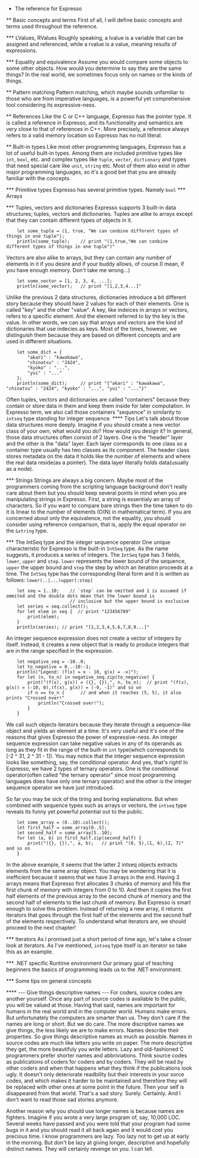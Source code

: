* The reference for Expresso

** Basic concepts and terms
First of all, I will define basic concepts and terms used throughout the reference.

*** LValues, RValues
Roughly speaking, a lvalue is a variable that can be assigned and referenced, while a rvalue is a value, meaning results of expressions.

*** Equality and equivalence
Assume you would compare some objects to some other objects. How would you determine to say they are the same things?
In the real world, we sometimes focus only on names or the kinds of things. 

** Pattern matching
Pattern matching, which maybe sounds unfamiliar to those who are from imperative languages, is a powerful yet
comprehensive tool considering its expressive-ness.

** References
Like the C or C++ language, Expresso has the pointer type. It is called a reference in Expresso, and its functionality
and semantics are very close to that of references in C++. More precisely, a reference always refers to a valid memory
location so Expresso has no null literal.

** Built-in types
Like most other programming languages, Expresso has a lot of useful built-in types. Among them are included primitive
types like `int`, `bool`, etc. and complex types like `tuple`, `vector`, `dictionary` and types that need special care
like `unit`, `string` etc. Most of them also exist in other major programming languages, so it's a good bet that
you are already familiar with the concepts.

*** Primitive types
Expresso has several primitive types. Namely `bool` 
*** Arrays

*** Tuples, vectors and dictionaries
Expresso supports 3 built-in data structures; tuples, vectors and dictionaries.
Tuples are alike to arrays except that they can contain different types of objects in it.
```Expresso
    let some_tuple = (1, true, "We can conbine different types of things in one tuple");
    println(some_tuple);    // print "(1,true,"We can conbine different types of things in one tuple")"
```
Vectors are also alike to arrays, but they can contain any number of elements in it if you desire and if your buddy allows,
of course.(I mean, if you have enough memory. Don't take me wrong...)
```Expresso
    let some_vector = [1, 2, 3, 4, ...];
    println(some_vector);   // print "[1,2,3,4...]"
```
Unlike the previous 2 data structures, dictionaries introduce a bit different story because they should have 2 values
for each of their elements.
One is called "key" and the other "value". A key, like indeices in arrays or vectors, refers to a specific element.
And the element referred to by the key is the value. In other words, we can say that arrays and vectors are the kind of
dictionaries that use indecies as keys. Most of the times, however, we distinguish them because they are based on
different concepts and are used in different situations.
```Expresso
    let some_dict = {
        "akari" : "kawakawa",
        "chinatsu" : "2424",
        "kyoko" : "...",
        "yui" : "..."
    };
    println(some_dict);     // print "{"akari" : "kawakawa", "chinatsu" : "2424", "kyoko" : "...", "yui" : "..."}"
```
Often tuples, vectors and dictionaries are called "containers" because they contain or store data in them and keep them
inside for later computation. In Expresso term, we also call those containers "sequence" in similarity to `intseq` type
standing for integer sequence.
**** Tips
Let's talk about those data structures more deeply. Imagine if you should create a new vector class of your own,
what would you do? How would you design it? 
In general, those data structures often consist of 2 layers. One is the "header" layer and the other is the "data" layer.
Each layer corresponds to one class so a container type usually has two classes as its component. The header class stores
metadata on the data it holds like the number of elements and where the real data reside(as a pointer). The data layer
literally holds data(usually as a node). 

*** Strings
Strings are always a big concern. Maybe most of the programmers coming from the scripting language background don't
really care about them but you should keep several points in mind when you are manipulating strings in Expresso.
First, a string is essentialy an array of characters. So if you want to compare bare strings then the time taken to do it
is linear to the number of elements (O(N) in mathematical term). If you are concerned about only the equivalence, not the equality,
you should consider using reference comparison, that is, apply the equal operator on the `&string` type.

*** The IntSeq type and the integer sequence operator
One unique characteristic for Expresso is the built-in `IntSeq` type. As the name suggests, it produces a series of integers.
The `IntSeq` type has 3 fields, `lower`, `upper` and `step`. `lower` represents the lower bound of the sequence,
`upper` the upper bound and `step` the step by which an iteration proceeds at a time.
The `IntSeq` type has the corresponding literal form and it is written as follows:
`lower(..|...)upper[:step]`
```Expresso
    let seq = 1..10;    // `step` can be omitted and 1 is assumed if ommited and the double dots mean that the lower bound is
                        // inclusive but the upper bound is exclusive
    let series = seq.collect();
    for let elem in seq {  // print "123456789"
        print(elem);
    }
    println(series); // print "[1,2,3,4,5,6,7,8,9...]"
```
An integer sequence expression does not create a vector of integers by itself. Instead, it creates a new object that is ready
to produce integers that are in the range specified in the expression.
```Expresso
    let negative_seq = -10..0;
    let to_negative = 0..-10:-1;
    println("Legend: (f(x) = x - 10, g(x) = -x)");
    for let (n, to_n) in negative_seq.zip(to_negative) {
        print("(f(x), g(x)) = ({}, {}),", n, to_n);  // print "(f(x), g(x)) = (-10, 0),(f(x), g(x)) = (-9, -1)" and so on
        if n == to_n {      // and when it reaches (5, 5), it also prints "Crossed over!"
            println("Crossed over!");
        }
    }
```
We call such objects iterators because they iterate through a sequence-like object and yields an element at a time.
It's very useful and it's one of the reasons that gives Expresso the power of expressive-ness.
An integer sequence expression can take negative values in any of its operands as long as they fit in the range of
the built-in `int` type(which corresponds to [-2 ^ 31, 2 ^ 31 - 1]).
You may notice that the integer sequence expression looks like something, say, the conditional operator. And yes, that's right! 
In Expresso, we have 2 types of ternary operators. One is the conditional operator(often called "the ternary operator"
since most programming languages does have only one ternary operator) and the other is the integer sequence operator we have just introduced.

So far you may be sick of the tiring and boring explanations. But when combined with sequence types such as arrays or vectors,
the `intseq` type reveals its funny yet powerful potential out to the public.
```Expresso
    let some_array = (0..10).collect();
    let first_half = some_array[0..5];
    let second_half = some_array[5..10];
    for let (a, b) in first_half.zip(second_half) {
        print("({}, {}),", a, b);   // print "(0, 5),(1, 6),(2, 7)" and so on
    }
```
In the above example, it seems that the latter 2 intseq objects extracts elements from the same array object.
You may be wondering that it is inefficient because it seems that we have 3 arrays in the end. Having 3 arrays means that
Expresso first allocates 3 chunks of memory and fills the first chunk of memory with integers from 0 to 10. And then it copies
the first half elements of the previous array to the second chunk of memory and the second half of elements to the last chunk of memory.
But Expresso is smart enough to solve this problem. Instead of returning a new array, it returns iterators that goes through
the first half of the elements and the second half of the elements respectively. To understand what iterators are,
we should proceed to the next chapter!

*** Iterators
As I promised just a short period of time ago, let's take a closer look at iterators.
As I've mentioned, `intseq` type itself is an iterator so take this as an example.

*** .NET specific Runtime environment
Our primary goal of teaching beginners the basics of programming leads us to the .NET environment.

*** Some tips on general concepts

**** --- Give things descriptive names ---
For coders, source codes are another yourself. Once any part of source codes is available to the public, you will be valued at those.
Having that said, names are important for humans in the real world and in the computer world. Humans make errors. But unfortunately
the computers are smarter than us. They don't care if the names are long or short. But we do care. The more discriptive names we give things,
the less likely we are to make errors. Names describe their properties. So give things descriptive names as much as possible.
Names in source codes are much like letters you write on paper. The more descriptive they get, the more beautifuly you write letters.
Lazy and old-fashioned C programmers prefer shorter names and abbriviations. Think source codes as publications of coders for coders and by coders.
They will be read by other coders and when that happens what they think if the publications look ugly. It doesn't only deteriorate readbility
but their interests in your sorce codes, and which makes it harder to be maintained and therefore they will be replaced with other ones
at some point in the future. Then your self is disappeared from that world. That's a sad story. Surely. Certainly. And I don't want
to read those sad stories anymore.

Another reason why you should use longer names is because names are fighters. Imagine if you wrote a very large program of, say, 10,000 LOC.
Several weeks have passed and you were told that your program had some bugs in it and you should read it all back again and
it would cost you precious time. I know programmers are lazy. Too lazy not to get up at early in the morning. But don't be lazy at giving longer,
descriptive and hopefully distinct names. They will certainly revenge on you. I can tell.
